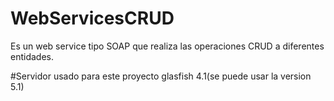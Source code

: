 # WebServicesCRUD
Es un web service tipo SOAP que realiza las operaciones CRUD a diferentes entidades.

#Servidor usado para este proyecto glasfish 4.1(se puede usar la version 5.1)
